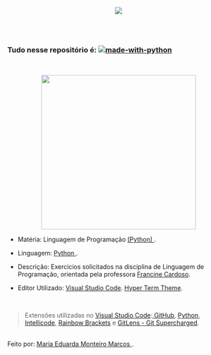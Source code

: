 <p align = "center">
    <img src="https://web.satc.edu.br/wp-content/uploads/2019/04/cropped-logoasatc.png">
</p>

<br><br>

### Tudo nesse repositório é: [![made-with-python](https://img.shields.io/badge/Feito%20com-Python%203-darkgreen)](https://www.python.org)
<br>

<p align = "center">
    <img src="https://media.giphy.com/media/kefHn9sXlga3yYL9Nk/giphy.gif" width="350" height="350" />
</p>

 * Matéria: Linguagem de Programação  <a href="https://www.python.org/"> 
 (Python)
</a>.

* Linguagem: <a href="https://www.python.org/"> 
 Python
 </a>.

* Descrição: Exercicios solicitados na disciplina de Linguagem de Programação, orientada pela professora <a href="https://www.instagram.com/francinecardoson/"> Francine Cardoso</a>.

* Editor Utilizado: <a href="https://code.visualstudio.com/"> Visual Studio Code</a>.
 <a href="https://marketplace.visualstudio.com/items?itemName=hsnazar.hyper-term-theme"> Hyper Term Theme</a>.

<br>

> Extensões utilizadas no <a href="https://code.visualstudio.com/"> Visual Studio Code</a>:<a href="https://marketplace.visualstudio.com/items?itemName=KnisterPeter.vscode-github1"> GitHub</a>, <a href="https://marketplace.visualstudio.com/items?itemName=ms-python.python"> Python</a>, <a href="https://marketplace.visualstudio.com/items?itemName=VisualStudioExptTeam.vscodeintellicode"> Intellicode</a>, <a href="https://marketplace.visualstudio.com/items?itemName=2gua.rainbow-brackets"> Rainbow Brackets</a> e  <a href="https://marketplace.visualstudio.com/items?itemName=eamodio.gitlens"> GitLens - Git Supercharged</a>.
 

<br>
Feito por: <a href="https://www.instagram.com/maduh_me/?hl=pt-br"> Maria Eduarda Monteiro Marcos </a>.

